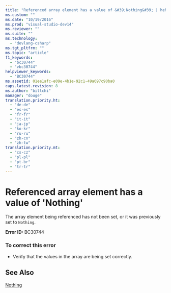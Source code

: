 ```yaml
---
title: "Referenced array element has a value of &#39;Nothing&#39; | hehe"
ms.custom: ""
ms.date: "10/19/2016"
ms.prod: "visual-studio-dev14"
ms.reviewer: ""
ms.suite: ""
ms.technology: 
  - "devlang-csharp"
ms.tgt_pltfrm: ""
ms.topic: "article"
f1_keywords: 
  - "bc30744"
  - "vbc30744"
helpviewer_keywords: 
  - "BC30744"
ms.assetid: 01ee1afc-e09e-4b1e-92c1-49a697c90ba0
caps.latest.revision: 8
ms.author: "billchi"
manager: "douge"
translation.priority.ht: 
  - "de-de"
  - "es-es"
  - "fr-fr"
  - "it-it"
  - "ja-jp"
  - "ko-kr"
  - "ru-ru"
  - "zh-cn"
  - "zh-tw"
translation.priority.mt: 
  - "cs-cz"
  - "pl-pl"
  - "pt-br"
  - "tr-tr"
---
```

# Referenced array element has a value of &#39;Nothing&#39;
The array element being referenced has not been set, or it was previously set to `Nothing`.  
  
 **Error ID:** BC30744  
  
### To correct this error  
  
-   Verify that the values in the array are being set correctly.  
  
## See Also  
 [Nothing](../Topic/Nothing%20\(Visual%20Basic\).md)